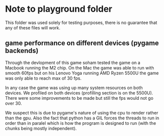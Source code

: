 # Note to playground folder

This folder was used solely for testing purposes, there is no guarantee that any of these
files will work.

## game performance on different devices (pygame backends)

Through the devlopment of this game soham tested the game on a Macbook running the M2 chip. 
On the Mac the game was able to run with smooth 60fps but on his Lenovo Yoga running AMD Ryzen 5500U 
the game was only able to reach max of 30 fps. 

In any case the game was using up many system resources on both devices. We profiled on both devices (profilling section is on the 5500U).
There were some improvements to be made but still the fps would not go over 30.

We suspect this is due to pygame's nature of using the cpu to render rather than the gpu. Also the fact that python has a GIL forces the
threads to run in order than in paralel which is how the program is designed to run (with the chunks being mostly independent).
